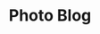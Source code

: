 ---
layout: blog
title: Photo Blog
icon: fa-camera
categories: [photo]
permalink: /photo
order: 4
---